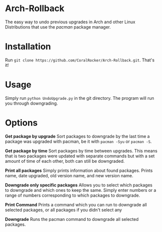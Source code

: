 # Arch-Rollback
The easy way to undo previous upgrades in Arch and other Linux Distributions that use the _pacman_ package manager.

# Installation
Run `git clone https://github.com/CoralRocker/Arch-Rollback.git`. That's it!

# Usage
Simply run `python UndoUpgrade.py` in the git directory. The program will run you through downgrading.

# Options
**Get package by upgrade** Sort packages to downgrade by the last time a package was upgraded with pacman, be it with `pacman -Syu` or `pacman -S`.

**Get package by time** Sort packages by time between upgrades. This means that is two packages were updated with separate commands but with a set amount of time of each other, both can still be downgraded.

**Print all packages** Simply prints information about found packages. Prints name, date upgraded, old version name, and new version name.

**Downgrade only specific packages** Allows you to select which packages to downgrade and which ones to keep the same. Simply enter numbers or a range of numbers corresponding to which packages to downgrade.

**Print Command** Prints a command which you can run to downgrade all selected packages, or all packages if you didn't select any

**Downgrade** Runs the pacman command to downgrade all selected packages.
